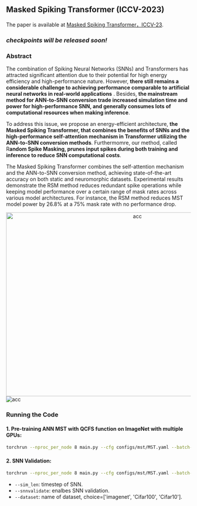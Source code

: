 ## Masked Spiking Transformer (ICCV-2023)

The paper is available at [Masked Spiking Transformer，ICCV-23](https://openaccess.thecvf.com/content/ICCV2023/html/Wang_Masked_Spiking_Transformer_ICCV_2023_paper.html). 

### *checkpoints will be released soon!*

### Abstract
The combination of Spiking Neural Networks (SNNs) and Transformers has attracted significant attention due to their potential for high energy efficiency and high-performance nature. However, **there still remains a considerable challenge to achieving performance comparable to artificial neural networks in real-world applications** .
Besides, **the mainstream method for ANN-to-SNN conversion trade increased simulation time and power for high-performance SNN, and generally consumes lots of computational resources when making inference**.

To address this issue, we propose an energy-efficient architecture, **the Masked Spiking Transformer, that combines the benefits of SNNs and the high-performance self-attention mechanism in Transformer utilizing the ANN-to-SNN conversion methods**. Furthermomre, our method, called R**andom Spike Masking, prunes input spikes during both training and inference to reduce SNN computational costs**. 

The Masked Spiking Transformer combines the self-attention mechanism and the ANN-to-SNN conversion method, achieving state-of-the-art accuracy on both static and neuromorphic datasets. Experimental results demonstrate the RSM method reduces redundant spike operations while keeping model performance over a certain range of mask rates across various model architectures. For instance, the RSM method reduces MST model power by 26.8% at a 75% mask rate with no performance drop. 

<div align="center"> <img src="https://github.com/bic-L/Masked-Spiking-Transformer/blob/master/figures/acc.jpg" width="700" height="500"  alt="acc"/> </div>
<img src="https://github.com/bic-L/Masked-Spiking-Transformer/blob/master/figures/main.jpg"  alt="acc"/><br/>

### Running the Code

#### 1. Pre-training ANN MST with QCFS function on ImageNet with multiple GPUs:
```bash
torchrun --nproc_per_node 8 main.py --cfg configs/mst/MST.yaml --batch-size 128
```

#### 2. SNN Validation:
```bash
torchrun --nproc_per_node 8 main.py --cfg configs/mst/MST.yaml --batch-size 128 --snnvalidate True --sim_len 128 --pretrained /path/to/weight/ --dataset imagenet
```
- `--sim_len`: timestep of SNN.
- `--snnvalidate`: enalbes SNN validation.
- `--dataset`: name of dataset, choice=['imagenet', 'Cifar100', 'Cifar10'].

